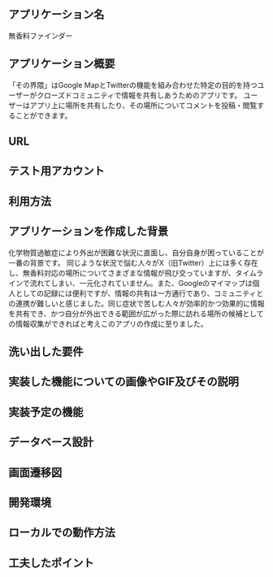 ## アプリケーション名
無香料ファインダー

## アプリケーション概要
「その界隈」はGoogle MapとTwitterの機能を組み合わせた特定の目的を持つユーザーがクローズドコミュニティで情報を共有しあうためのアプリです。
ユーザーはアプリ上に場所を共有したり、その場所についてコメントを投稿・閲覧することができます。

## URL

## テスト用アカウント

## 利用方法
## アプリケーションを作成した背景
化学物質過敏症により外出が困難な状況に直面し、自分自身が困っていることが一番の背景です。
同じような状況で悩む人々がX（旧Twitter）上には多く存在し、無香料対応の場所についてさまざまな情報が飛び交っていますが、タイムラインで流れてしまい、一元化されていません。また、Googleのマイマップは個人としての記録には便利ですが、情報の共有は一方通行であり、コミュニティとの連携が難しいと感じました。同じ症状で苦しむ人々が効率的かつ効果的に情報を共有でき、かつ自分が外出できる範囲が広がった際に訪れる場所の候補としての情報収集ができればと考えこのアプリの作成に至りました。

## 洗い出した要件
## 実装した機能についての画像やGIF及びその説明
## 実装予定の機能
## データベース設計
## 画面遷移図
## 開発環境
## ローカルでの動作方法
## 工夫したポイント
